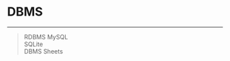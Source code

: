 # DBMS
-------------------------------------------
>RDBMS MySQL                                                          
>SQLite                                                                                    
>DBMS Sheets                                            
